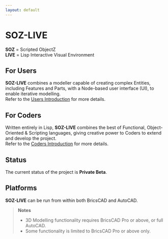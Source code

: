 ```yaml
---
layout: default
---
```


# SOZ-LIVE

**SOZ** = Scripted ObjectZ  
**LIVE** = Lisp Interactive Visual Environment  

## For Users

**SOZ-LIVE** combines a modeller capable of creating complex Entities, including Features and Parts, with a Node-based user interface (UI), to enable iterative modelling.  
Refer to the [Users Introduction](/docs/users/intro.html) for more details.


## For Coders

Written entirely in Lisp, **SOZ-LIVE** combines the best of Functional, Object-Oriented & Scripting languages, giving creative power to Coders to extend and develop the project.  
Refer to the [Coders Introduction](/docs/coders/intro.html) for more details.


## Status

The current status of the project is **Private Beta**.  


## Platforms

**SOZ-LIVE** can be run from within both BricsCAD and AutoCAD.

> **Notes**
> - 3D Modelling functionality requires BricsCAD Pro or above, or full AutoCAD.
> - Some functionality is limited to BricsCAD Pro or above only.

